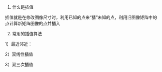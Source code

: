 1. 什么是插值

插值就是在修改图像尺寸时，利用已知的点来“猜”未知的点，利用旧图像矩阵中的点计算新矩阵图像的点并插入

2. 常用的插值算法

  1）最近邻近：
  
  2）双线性插值
  
  3）双三次插值
